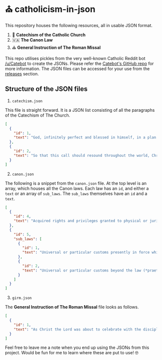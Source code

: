 # ⛪️  catholicism-in-json

This repository houses the following resources, all in usable JSON format.

1. 📒 __Catechism of the Catholic Church__
2. 🇻🇦 __The Canon Law__
3. ⛪️ __General Instruction of The Roman Missal__

This repo utilises pickles from the
very well-known Catholic Reddit bot [/u/Catebot](https://www.reddit.com/user/Catebot/) to create the JSONs. Please refer
the [Catebot's GitHub repo](https://github.com/konohitowa/catebot) for more information. 
The JSON files can be accessed for your use from the [releases](https://github.com/aseemsavio/catholicism-in-json/releases) section.

## Structure of the JSON files

1. `catechism.json`

This file is straight forward. It is a JSON list consisting of all the paragraphs of the Catechism of The Church.

```json
[
  {
    "id": 1,
    "text": "God, infinitely perfect and blessed in himself, in a plan of sheer goodness freely created man to make him share in his own blessed life. For this reason, at every time and in every place, God draws close to man. He calls man to seek him, to know him, to love him with all his strength. He calls together all men, scattered and divided by sin, into the unity of his family, the Church. To accomplish this, when the fullness of time had come, God sent his Son as Redeemer and Savior. In his Son and through him, he invites men to become, in the Holy Spirit, his adopted children and thus heirs of his blessed life.\n"
  },
  {
    "id": 2,
    "text": "So that this call should resound throughout the world, Christ sent forth the apostles he had chosen, commissioning them to proclaim the gospel: \"Go therefore and make disciples of all nations, baptizing them in the name of the Father and of the Son and of the Holy Spirit, teaching them to observe all that I have commanded you; and lo, I am with you always, to the close of the age.\" Strengthened by this mission, the apostles \"went forth and preached everywhere, while the Lord worked with them and confirmed the message by the signs that attended it.\"\n"
  }
]
```

2. `canon.json`

The following is a snippet from the `canon.json` file.
At the top level is an array, which houses all the Canon laws.
Each law has an `id`, and either a `text` or an array of `sub_laws`.
The `sub_laws` themselves have an `id` and a `text`.

```json
[
  {
    "id": 4,
    "text": "Acquired rights and privileges granted to physical or juridic persons up to this time by the Apostolic See remain intact if they are in use and have not been revoked, unless the canons of this Code expressly revoke them.\n\n"
  },
  {
    "id": 5,
    "sub_laws": [
      {
        "id": 1,
        "text": "Universal or particular customs presently in force which are contrary to the prescripts of these canons and are reprobated by the canons of this Code are absolutely suppressed and are not permitted to revive in the future. Other contrary customs are also considered suppressed unless the Code expressly provides otherwise or unless they are centenary or immemorial customs which can be tolerated if, in the judgment of the ordinary, they cannot be removed due to the circumstances of places and persons.\n\n"
      },
      {
        "id": 2,
        "text": "Universal or particular customs beyond the law (*praeter ius*) which are in force until now are preserved.\n\n"
      }
    ]
  }
]
```

3. `girm.json`

The __General Instruction of The Roman Missal__ file looks as follows.

```json
[
  {
    "id": 1,
    "text": "As Christ the Lord was about to celebrate with the disciples the paschal supper in which he instituted the Sacrifice of his Body and Blood, he commanded that a large, furnished upper room be prepared (Lk 22:12). Indeed, the Church has always judged that this command also applied to herself whenever she decided about things related to the disposition of people's minds, and of places, rites, and texts for the Celebration of the Most Holy Eucharist. The present norms, too, prescribed in keeping with the will of the Second Vatican Council, together with the new Missal with which the Church of the Roman Rite will henceforth celebrate the Mass, are again a demonstration of this same solicitude of the Church, of her faith and her unaltered love for the supreme mystery of the Eucharist, and also attest to her continuous and consistent tradition, even though certain new elements have been introduced.\n\n"
  }
]
```

Feel free to leave me a note when you end up using the JSONs from this project.
Would be fun for me to learn where these are put to use! 🤓
